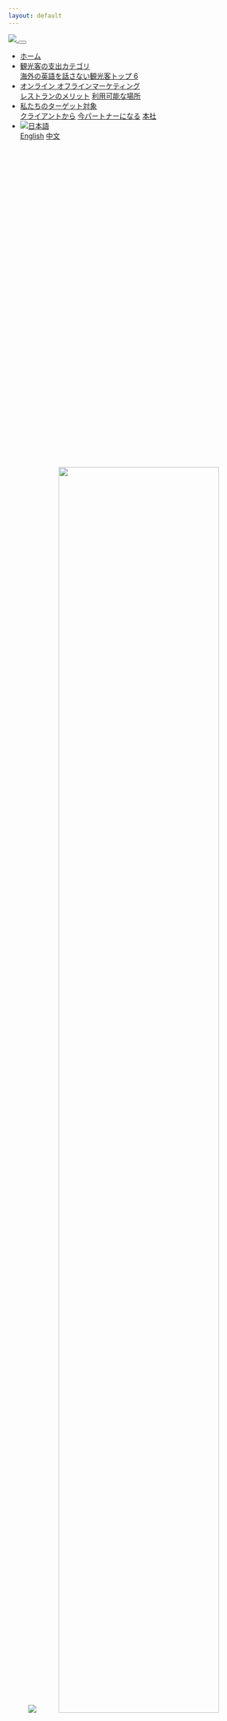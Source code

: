 ```yaml
---
layout: default
---
```

<nav class="navbar navbar-expand-md fixed-top bg-primary">
  <a href="/">
    <img src="/assets/images/logo.svg">
  </a>
  <button class="navbar-toggler navbar-toggler-right navbar-toggler navbar-toggler-right navbar-dark border-light" type="button" data-toggle="collapse" data-target="#navbarResponsive" aria-controls="navbarResponsive" aria-expanded="false" aria-label="Toggle navigation">
    <span class="navbar-toggler-icon"></span>
  </button>
  <div class="collapse navbar-collapse" id="navbarResponsive">
    <ul class="navbar-nav ml-auto">
      <li class="nav-item">
        <a class="nav-link js-smooth text-white" href="#top">ホーム</a>
      </li>
      <li class="nav-item dropdown">
        <a class="nav-item nav-link dropdown-toggle mr-md-2 text-white" href="#" id="category" data-toggle="dropdown" aria-haspopup="true" aria-expanded="false">
          観光客の支出カテゴリ
        </a>
        <div class="dropdown-menu dropdown-menu-md-right bg-black" aria-labelledby="category">
          <a class="dropdown-item text-primary js-smooth" href="#tourists-data">海外の英語を話さない観光客トップ 6</a>
        </div>
      </li>
      <li class="nav-item dropdown">
        <a class="nav-item nav-link dropdown-toggle mr-md-2 text-white" href="#" id="marketing" data-toggle="dropdown" aria-haspopup="true" aria-expanded="false">
          オンライン オフラインマーケティング
        </a>
        <div class="dropdown-menu dropdown-menu-md-right bg-black" aria-labelledby="marketing">
          <a class="dropdown-item text-primary js-smooth" href="#benefits-section">レストランのメリット</a>
          <a class="dropdown-item text-primary js-smooth" href="#locations-section">利用可能な場所</a>
        </div>
      </li>
      <li class="nav-item dropdown">
        <a class="nav-item nav-link dropdown-toggle mr-md-2 text-white" href="#" id="audience" data-toggle="dropdown" aria-haspopup="true" aria-expanded="false">
          私たちのターゲット対象
        </a>
        <div class="dropdown-menu dropdown-menu-md-right bg-black" aria-labelledby="audience">
          <a class="dropdown-item text-primary js-smooth" href="#audience-section">クライアントから</a>
          <a class="dropdown-item text-primary js-smooth" href="#contact-section">今パートナーになる</a>
          <a class="dropdown-item text-primary js-smooth" href="#headquarter-section">本社</a>
        </div>
      </li>
      <li class="nav-item dropdown">
        <a class="nav-item nav-link dropdown-toggle mr-md-2 text-white" href="#" id="language" data-toggle="dropdown" aria-haspopup="true" aria-expanded="false">
          <img src="/assets/images/japanese.svg" class="mr-2">日本語
        </a>
        <div class="dropdown-menu dropdown-menu-md-right bg-black" aria-labelledby="language">
          <a class="dropdown-item text-primary" href="/">English</a>
          <a class="dropdown-item text-primary" href="/cn">中文</a>
        </div>
      </li>
    </ul>
  </div>
</nav>
<header id="top" class="position-relative mt-5">
  <div class="bg-image bg-cover d-none d-md-block" style="background-image: url(/assets/images/banner1.png); background-position: center; height: 640px;">
  </div>
  <img src="/assets/images/banner1.png" class="w-100 d-md-none d-block">
  <img src="/assets/images/japanese_copy.svg" class="position-absolute" style="width: 80%;top: 0;right: 0;left: 0;right: 0;margin: auto;bottom: 0;">
</header>
<section id="why">
  <div class="container py-6rem">
    <h2 class="fs-46 text-center">
      なぜミスターメニュー？
    </h2>
    <p class="my-5">
      このプロダクトの成功は、コンプリート正確なデートに基づき、優れたユーザーエクスペリエンスに頼ることを確信し、レビュー、メニュー、レストランのデータの他、マッピングおよびジオロケーションサービスインフォメーションの面でアメリカ一流の戦略情報のプロバイダーと提携しています。ミスターメニューのすべてのデータは全国的に認められた一緒に配置されたデータセンターに保存され、冗長性、最適化されたユーザー接続とエクスペリエンスの両方を促進します。今後はウィーチャットペイ、アリペイの機能が含まれ、大手ライドシェアプロバイダーとのアプリ内部統合、レストラン内の注文で、持ち帰りとデリバリーの両方ができます。さらに、食事とショッピングの両方に使用できるデジタルクーポンと、アトラクション、スポーツイベント、コンサートのチケットへのアクセスを提供したいと考えています。
    </p>
    <img src="/assets/images/why.png" class="img-fluid">
  </div>
</section>
<section class="bg-light" id="tourists-data">
  <div class="container py-5 text-center py-6rem">
    <h2 class="fs-42 py-5">観光客の支出カテゴリ</h2>
    <img src="/assets/images/japanese_graph.svg" class="img-fluid">
    <h2 class="fs-42 py-5">海外の英語を話さない観光客トップ 6</h2>
    <img src="/assets/images/japanese_6-counties.png" class="img-fluid mb-5">
  </div>
</section>
<section id="marketing-section">
  <div class="container py-5 text-center py-6rem">
    <h2 class="fs-42 py-5">オンライン オフラインマーケティング</h2>
    <img src="/assets/images/marketing.png" class="img-fluid mb-5">
  </div>
</section>
<section id="marketing-section">
  <div class="container py-5 text-center py-6rem">
    <h2 class="fs-42 py-5">月間ユーザーユーザー</h2>
    <img src="/assets/images/japanese_sns_graph.png" class="img-fluid mb-5">
  </div>
</section>
<section id="benefits-section" class="bg-orange">
  <div class="container py-5 text-center py-6rem">
    <h2 class="fs-42 py-5">レストランのメリット</h2>
    <img src="/assets/images/japanese_benefits.png" class="img-fluid mb-5">
  </div>
</section>
<section id="locations-section">
  <div class="container py-5 text-center py-6rem">
    <h2 class="fs-42 pt-5">利用可能な場所</h2>
    <p class="my-5">
      私たちの最初のリリースでは、ターゲット市場はボストン、シカゴ、ロサンゼルス、ラスベガス、マイアミ、ニューヨーク、オーランド、フィラデルフィア、ソルトレイクシティ、サンディエゴ、サンフランシスコ、サンタバーバラ、シアトル、タンパ、ワシントンDC、ハワイです。 アプリが進化し、ユーザーが引き付け、ユーザーを支援できる場所を拡大します。 第2のターゲット市場は、日本から米国への訪問者です。現在年間約300万人の訪問者を訪ねるその後、他の英語圏の国々にアプリを持ち込む方法を探りたいと考えています。
    </p>
    <img src="/assets/images/japanese_locations.png" class="img-fluid mb-5">
  </div>
</section>
<section class="bg-black" id="audience-section">
  <div class="container py-5 text-center py-6rem">
    <h2 class="fs-42 pt-5 text-primary">対象ユーザー</h2>
    <p class="my-5 text-primary">
      グリーディーケットの当初のターゲット市場は中国からの外国人観光客で、現在は年間350万人の訪問者がある。 そのうち約50%が独立して手配し、旅行中にすべてのニーズを予約しています。 バックパッカーは、グリーディーケットアプリのターゲット市場です。 米国への平均旅行は14日間であり、訪問者は、通常、米国の3つの異なる都市または地域に滞在します。 16都市は年間350万人の観光客が4ヶ国語で訪れます。
    </p>
  </div>
</section>
<section id="audience-section">
  <div class="container py-5 text-center py-6rem">
    <h2 class="fs-42 pt-5">クライアントから</h2>
    <p class="text-light">私たちのクライアントはこのアプリを絶対に愛しています！</p>
    <div class="row">
      <div class="col-12 col-md-6 my-3">
        <div class="card mb-3 position-relative border-0">
          <div class="row">
            <div class="col-4">
              <img src="/assets/images/client1.png" class="card-img" alt="...">
            </div>
            <div class="col-8 text-left">
              <p class="card-text">Tグリィーディキャットは違うレストランでの注文をもっと簡単にされます。</p>
              <p class="fs-22 fc-green m-0 pc-p-absolute" style="bottom: 0;">キム・ゾア</p>
            </div>
          </div>
        </div>
      </div>
      <div class="col-12 col-md-6 my-3">
        <div class="card mb-3 position-relative border-0">
          <div class="row">
            <div class="col-4">
              <img src="/assets/images/client2.png" class="card-img" alt="...">
            </div>
            <div class="col-8 text-left">
              <p class="card-text">このアプリは私の最近のアメリカでの旅を楽にさせました。多くの異なるレストランから簡単に注文することができ、直接に翻訳翻訳してくれるのは本当に助かりました。
              </p>
              <p class="fs-22 fc-green m-0 pc-p-absolute" style="bottom: 0;">エデュアルド・ウングレアヌ</p>
            </div>
          </div>
        </div>
      </div>
      <div class="col-12 col-md-6 my-3">
        <div class="card mb-3 position-relative border-0">
          <div class="row">
            <div class="col-4">
              <img src="/assets/images/client3.png" class="card-img" alt="...">
            </div>
            <div class="col-8 text-left">
              <p class="card-text">以前レストランで食事をするのは本当に難しいです。このアプリは自分が何を尋ねようとしているのかサーバーさんに見せるだけで十分です。
              </p>
              <p class="fs-22 fc-green m-0 pc-p-absolute" style="bottom: 0;">テン・グエン</p>
            </div>
          </div>
        </div>
      </div>
      <div class="col-12 col-md-6 my-3">
        <div class="card mb-3 position-relative border-0">
          <div class="row">
            <div class="col-4">
              <img src="/assets/images/client4.png" class="card-img" alt="...">
            </div>
            <div class="col-8 text-left">
              <p class="card-text">近くのロケーションを見つけて家族と食事をするのが簡単になります。コミュニケーション機能の追加も素晴らしいです。
              </p>
              <p class="fs-22 fc-green m-0 pc-p-absolute" style="bottom: 0;">ランディ・フォー</p>
            </div>
          </div>
        </div>
      </div>
    </div>
  </div>
</section>
<section id="contact-section" class="bg-orange">
  <div class="container py-5 text-center py-6rem">
    <h2 class="fs-42 pt-5">今パートナーになる</h2>
    <p>より質の高い顧客をお見逃しなく、以下から登録してください。すぐにご連絡いたします。</p>
    <a href="https://forms.gle/B5aHcwJi6HnEzz6G8" class="btn btn-primary btn-lg text-white mt-5" target="_blank">問い合わせをする</a>
  </div>
</section>
<section id="headquarter-section">
  <div class="container py-5 text-center py-6rem">
    <h2 class="fs-42 text-white">本社</h2>
    <p class="text-white">ミスターメニューのUSA本社はフロリダ州タンパにあります。私たちのパートナーオフィスは中国の北京、韓国のソウル、日本の東京にあります。海外のチームは、翻訳とソフトウェアプログラミングのバックボーンです。ユーザーに正確な翻訳、直観的なデザイン、レスポンシブ検索、全体的な優れたエクスペリエンスを提供いたします。
    </p>
  </div>
  <div class="bg-black">
    <div class="container text-white">
      <div class="row">
        <div class="col-12 col-md-4 py-4">
          <i class="fa fa-phone pr-2"></i>電話番号：885-347-3339<br/>
          <i class="fa fa-envelope pr-2 fs-12"></i>メールアドレス：info@greedycatusa.com<br/>
          <i class="fa fa-map-marker pr-2"></i>住所：7815 N Dale Mabry Hwy suite 108, Tampa, FL 33614
        </div>
        <div class="col-12 col-md-4 py-4">
          <i class="fa fa-phone pr-2"></i>電話番号：010-53399332<br/>
          <i class="fa fa-envelope pr-2 fs-12"></i>メールアドレス：greedycat@chanmaomap.com<br/>
          <i class="fa fa-map-marker pr-2"></i>住所：Room 19F, Plaza B, Foreign Enterprise Building, Chaoyang D istrict, Beijing
        </div>
        <div class="col-12 col-md-4 py-4">
          <i class="fa fa-phone pr-2"></i>電話番号：+81-9041777596<br/>
          <i class="fa fa-envelope pr-2 fs-12"></i>メールアドレス：to.be.mr.all.rounder@gmail.com<br/>
          <i class="fa fa-map-marker pr-2"></i>住所：3rd floor,No.14, 1-chome, Tomigaya, shibuya district,Tokyo
        </div>
      </div>
    </div>
  </div>
</section>
